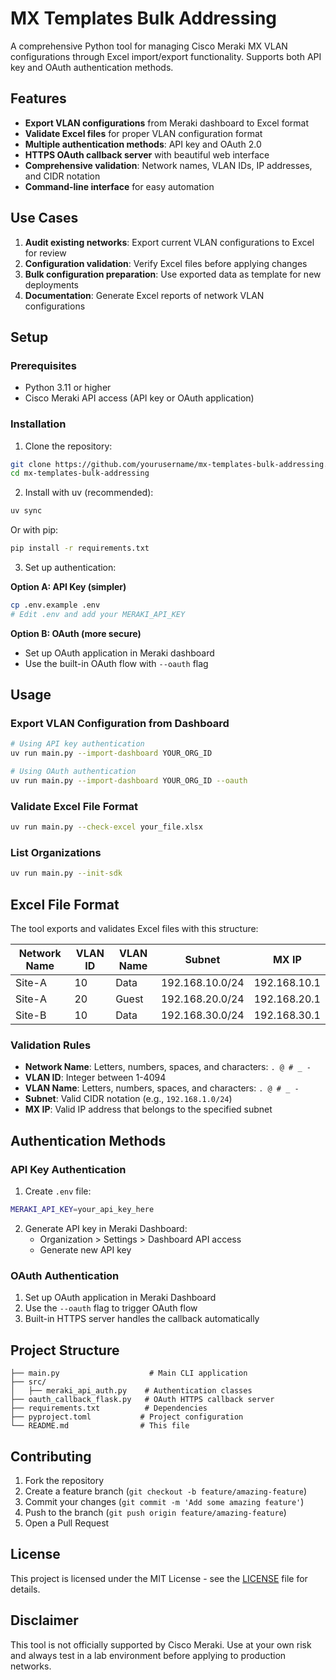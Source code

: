 # MX Templates Bulk Addressing

A comprehensive Python tool for managing Cisco Meraki MX VLAN configurations through Excel import/export functionality. Supports both API key and OAuth authentication methods.

## Features

- **Export VLAN configurations** from Meraki dashboard to Excel format
- **Validate Excel files** for proper VLAN configuration format
- **Multiple authentication methods**: API key and OAuth 2.0
- **HTTPS OAuth callback server** with beautiful web interface
- **Comprehensive validation**: Network names, VLAN IDs, IP addresses, and CIDR notation
- **Command-line interface** for easy automation

## Use Cases

1. **Audit existing networks**: Export current VLAN configurations to Excel for review
2. **Configuration validation**: Verify Excel files before applying changes
3. **Bulk configuration preparation**: Use exported data as template for new deployments
4. **Documentation**: Generate Excel reports of network VLAN configurations

## Setup

### Prerequisites

- Python 3.11 or higher
- Cisco Meraki API access (API key or OAuth application)

### Installation

1. Clone the repository:
```bash
git clone https://github.com/yourusername/mx-templates-bulk-addressing.git
cd mx-templates-bulk-addressing
```

2. Install with uv (recommended):
```bash
uv sync
```

Or with pip:
```bash
pip install -r requirements.txt
```

3. Set up authentication:

**Option A: API Key (simpler)**
```bash
cp .env.example .env
# Edit .env and add your MERAKI_API_KEY
```

**Option B: OAuth (more secure)**
- Set up OAuth application in Meraki dashboard
- Use the built-in OAuth flow with `--oauth` flag

## Usage

### Export VLAN Configuration from Dashboard

```bash
# Using API key authentication
uv run main.py --import-dashboard YOUR_ORG_ID

# Using OAuth authentication
uv run main.py --import-dashboard YOUR_ORG_ID --oauth
```

### Validate Excel File Format

```bash
uv run main.py --check-excel your_file.xlsx
```

### List Organizations

```bash
uv run main.py --init-sdk
```

## Excel File Format

The tool exports and validates Excel files with this structure:

| Network Name | VLAN ID | VLAN Name | Subnet | MX IP |
|--------------|---------|-----------|--------|-------|
| Site-A | 10 | Data | 192.168.10.0/24 | 192.168.10.1 |
| Site-A | 20 | Guest | 192.168.20.0/24 | 192.168.20.1 |
| Site-B | 10 | Data | 192.168.30.0/24 | 192.168.30.1 |

### Validation Rules

- **Network Name**: Letters, numbers, spaces, and characters: `. @ # _ -`
- **VLAN ID**: Integer between 1-4094
- **VLAN Name**: Letters, numbers, spaces, and characters: `. @ # _ -`
- **Subnet**: Valid CIDR notation (e.g., `192.168.1.0/24`)
- **MX IP**: Valid IP address that belongs to the specified subnet

## Authentication Methods

### API Key Authentication

1. Create `.env` file:
```bash
MERAKI_API_KEY=your_api_key_here
```

2. Generate API key in Meraki Dashboard:
   - Organization > Settings > Dashboard API access
   - Generate new API key

### OAuth Authentication

1. Set up OAuth application in Meraki Dashboard
2. Use the `--oauth` flag to trigger OAuth flow
3. Built-in HTTPS server handles the callback automatically

## Project Structure

```
├── main.py                    # Main CLI application
├── src/
│   ├── meraki_api_auth.py    # Authentication classes
├── oauth_callback_flask.py   # OAuth HTTPS callback server
├── requirements.txt          # Dependencies
├── pyproject.toml           # Project configuration
└── README.md                # This file
```

## Contributing

1. Fork the repository
2. Create a feature branch (`git checkout -b feature/amazing-feature`)
3. Commit your changes (`git commit -m 'Add some amazing feature'`)
4. Push to the branch (`git push origin feature/amazing-feature`)
5. Open a Pull Request

## License

This project is licensed under the MIT License - see the [LICENSE](LICENSE) file for details.

## Disclaimer

This tool is not officially supported by Cisco Meraki. Use at your own risk and always test in a lab environment before applying to production networks.
